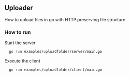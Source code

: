 ## Uploader

How to upload files in go with HTTP preserving file structure

### How to run

Start the server

```bash
  go run examples/uploadfolder/server/main.go
```

Execute the client

```bash
  go run examples/uploadfolder/client/main.go
```
